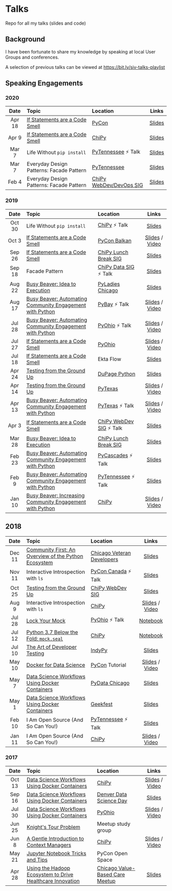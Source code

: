# Talks

Repo for all my talks (slides and code)

## Background

I have been fortunate to share my knowledge
by speaking at local User Groups and conferences.

A selection of previous talks can be viewed at https://bit.ly/siv-talks-playlist

## Speaking Engagements

### 2020

| Date | Topic | Location | Links |
| :---: | :---- | :------- | :---: |
|Apr 18|[If Statements are a Code Smell](https://github.com/alysivji/talks/tree/master/code-smell--if-statements)|[PyCon](https://us.pycon.org/2020/schedule/presentation/87/)|[Slides](http://bit.ly/code-smell-if-statements)|
|Apr 9|[If Statements are a Code Smell](https://github.com/alysivji/talks/tree/master/code-smell--if-statements)|[ChiPy](https://www.meetup.com/_ChiPy_/events/269121651/)|[Slides](http://bit.ly/code-smell-if-statements)|
|Mar 7|Life Without `pip install`|[PyTennessee](http://2020.pytennessee.org/) ⚡ Talk|[Slides](http://bit.ly/life-without-pip)|
|Mar 7|Everyday Design Patterns: Facade Pattern|[PyTennessee](https://2020.pytennessee.org/talks/everyday-design-patterns-facade-pattern)|[Slides](http://bit.ly/facade-pattern)|
|Feb 4|Everyday Design Patterns: Facade Pattern|[ChiPy WebDev/DevOps SIG](https://www.meetup.com/_ChiPy_/events/267876935/)|[Slides](http://bit.ly/facade-pattern)|

### 2019

| Date | Topic | Location | Links |
| :---: | :---- | :------- | :---: |
|Oct 30|Life Without `pip install`|[ChiPy](https://www.meetup.com/_ChiPy_/events/264947364/) ⚡ Talk|[Slides](http://bit.ly/life-without-pip)|
|Oct 3|[If Statements are a Code Smell](https://github.com/alysivji/talks/tree/master/code-smell--if-statements)|[PyCon Balkan](https://pyconbalkan.com/speakers/2019/)|[Slides](http://bit.ly/code-smell-if-statements) / [Video](https://youtu.be/p3OqOkt8GBY?t=18328)|
|Sep 26|[If Statements are a Code Smell](https://github.com/alysivji/talks/tree/master/code-smell--if-statements)|[ChiPy Lunch Break SIG](https://www.meetup.com/_ChiPy_/events/ljpjfryzmbjc/)|[Slides](http://bit.ly/code-smell-if-statements)|
|Sep 18|Facade Pattern|[ChiPy Data SIG](https://www.meetup.com/_ChiPy_/events/263837967/) ⚡ Talk|[Slides](http://bit.ly/facade-pattern)|
|Aug 22|[Busy Beaver: Idea to Execution](https://github.com/busy-beaver-dev/busy-beaver)|[PyLadies Chicago](https://www.meetup.com/Chicago-PyLadies/events/263721378/)|[Slides](http://bit.ly/bb-idea-to-execution)|
|Aug 17|[Busy Beaver: Automating Community Engagement with Python](https://github.com/busy-beaver-dev/busy-beaver)|[PyBay](https://pybay.com/) ⚡ Talk|[Slides](http://bit.ly/busy-beaver-lightning) / [Video](https://www.youtube.com/watch?v=AuTODIJKuRA)|
|Jul 28|[Busy Beaver: Automating Community Engagement with Python](https://github.com/busy-beaver-dev/busy-beaver)|[PyOhio](https://www.pyohio.org/2019/) ⚡ Talk|[Slides](http://bit.ly/busy-beaver-lightning) / [Video](https://youtu.be/eHGicXNDovs?t=1190)|
|Jul 27|[If Statements are a Code Smell](https://github.com/alysivji/talks/tree/master/code-smell--if-statements)|[PyOhio](https://www.pyohio.org/2019/presentations/74/)|[Slides](http://bit.ly/code-smell-if-statements) / [Video](https://youtube.com/watch?v=Gxfvef2OUcg)|
|Jul 18|[If Statements are a Code Smell](https://github.com/alysivji/talks/tree/master/code-smell--if-statements)|Ekta Flow|[Slides](http://bit.ly/code-smell-if-statements)|
|Apr 24|[Testing from the Ground Up](https://github.com/alysivji/talks/tree/master/testing-from-the-ground-up)|[DuPage Python](https://www.meetup.com/DuPage-Python-Meetup/events/259742178/)|[Slides](http://bit.ly/testing-from-the-ground-up)|
|Apr 14|[Testing from the Ground Up](https://github.com/alysivji/talks/tree/master/testing-from-the-ground-up)|[PyTexas](https://www.pytexas.org/2019)|[Slides](http://bit.ly/testing-from-the-ground-up) / [Video](https://www.youtube.com/watch?v=MWgZ_xi8tME)|
|Apr 13|[Busy Beaver: Automating Community Engagement with Python](https://github.com/busy-beaver-dev/busy-beaver)|[PyTexas](https://www.pytexas.org/2019) ⚡ Talk|[Slides](http://bit.ly/busy-beaver-lightning) / [Video](https://www.youtube.com/watch?v=5z6a_MdxxU4)|
|Apr 3|[If Statements are a Code Smell](https://github.com/alysivji/talks/tree/master/code-smell--if-statements)|[ChiPy WebDev SIG](https://www.meetup.com/_ChiPy_/events/259748547/) ⚡ Talk|[Slides](http://bit.ly/code-smell-if-statements)|
|Mar 28|[Busy Beaver: Idea to Execution](https://github.com/busy-beaver-dev/busy-beaver)|[ChiPy Lunch Break SIG](https://www.meetup.com/_ChiPy_/events/dzxcvqyzfblc/)|[Slides](http://bit.ly/bb-idea-to-execution)|
|Feb 23|[Busy Beaver: Automating Community Engagement with Python](https://github.com/busy-beaver-dev/busy-beaver)|[PyCascades](https://2019.pycascades.com) ⚡ Talk|[Slides](http://bit.ly/busy-beaver-lightning)|
|Feb 9|[Busy Beaver: Automating Community Engagement with Python](https://github.com/busy-beaver-dev/busy-beaver)|[PyTennessee](http://2019.pytennessee.org/) ⚡ Talk|[Slides](http://bit.ly/busy-beaver-lightning)|
|Jan 10|[Busy Beaver: Increasing Community Engagement with Python](https://github.com/busy-beaver-dev/busy-beaver)|[ChiPy](https://www.meetup.com/_ChiPy_/events/257467417/)|[Slides](http://bit.ly/busy-beaver) / [Video](https://www.youtube.com/watch?v=7dBESR_x7Kc&t=1141s)|

## 2018

| Date | Topic | Location | Links |
| :--: | :---- | :------- | :---: |
|Dec 11|[Community First: An Overview of the Python Ecosystem](https://github.com/alysivji/talks/tree/master/python-101)|[Chicago Veteran Developers](https://www.meetup.com/Chicago-Veteran-Developers/events/256242307/)|[Slides](http://bit.ly/python-ecosystem-overview)|
|Nov 11|Interactive Introspection with `ls`|[PyCon Canada](https://2018.pycon.ca/) ⚡ Talk|[Slides](http://bit.ly/python-ls)|
|Oct 25|[Testing from the Ground Up](https://github.com/alysivji/talks/tree/master/testing-from-the-ground-up)|[ChiPy WebDev SIG](https://www.meetup.com/_ChiPy_/events/254890457/)|[Slides](http://bit.ly/testing-from-the-ground-up)|
|Aug 9|Interactive Introspection with `ls`|[ChiPy](https://www.meetup.com/_ChiPy_/events/253543347/)|[Slides](http://bit.ly/python-ls) / [Video](https://www.youtube.com/watch?v=sCChedxFCuo)|
|Jul 28|[Lock Your Mock](https://github.com/alysivji/talks/tree/master/lightning-talks)|[PyOhio](https://www.pyohio.org/) ⚡ Talk|[Notebook](https://github.com/alysivji/talks/blob/master/lightning-talks/python-37-below-the-fold--mock-seal.ipynb)|
|Jul 12|[Python 3.7 Below the Fold: `mock.seal`](https://github.com/alysivji/talks/tree/master/lightning-talks)|[ChiPy](https://www.meetup.com/_ChiPy_/events/251903970/)|[Notebook](https://github.com/alysivji/talks/blob/master/lightning-talks/python-37-below-the-fold--mock-seal.ipynb)|
|Jul 10|[The Art of Developer Testing](https://github.com/alysivji/talks/tree/master/testing-from-the-ground-up)|[IndyPy](https://www.meetup.com/indypy/events/248715476/)|[Slides](http://bit.ly/art-of-developer-testing)|
|May 10|[Docker for Data Science](https://github.com/docker-for-data-science/docker-for-data-science-tutorial)|[PyCon](https://us.pycon.org/2018/schedule/presentation/44/) Tutorial |[Slides](http://bit.ly/docker-for-data-pycon) / [Video](https://www.youtube.com/watch?v=jbb1dbFaovg)|
|May 7|[Data Science Workflows Using Docker Containers](https://github.com/alysivji/talks/tree/master/data-science-workflows-using-docker-containers)|[PyData Chicago](https://www.meetup.com/PyDataChi/events/249791552/)|[Slides](http://bit.ly/docker-for-data-science)
|May 1|[Data Science Workflows Using Docker Containers](https://github.com/alysivji/talks/tree/master/data-science-workflows-using-docker-containers)|[Geekfest](https://www.meetup.com/Geekfest/events/250069583/)|[Slides](http://bit.ly/docker-for-data-science)
|Feb 10|I Am Open Source (And So Can You!)|[PyTennessee](https://www.pytennessee.org/) ⚡ Talk|[Slides](http://bit.ly/i-am-open-source)|
|Jan 11|I Am Open Source (And So Can You!)|[ChiPy](https://www.meetup.com/_ChiPy_/events/245973026/)|[Slides](http://bit.ly/i-am-open-source) / [Video](https://www.youtube.com/watch?v=UPEGoW8KyuI&t)|

### 2017

| Date | Topic | Location | Links |
| :--: | :---- | :------- | :---: |
|Oct 13|[Data Science Workflows Using Docker Containers](https://github.com/alysivji/talks/tree/master/data-science-workflows-using-docker-containers)|[ChiPy](https://www.meetup.com/_ChiPy_/events/243214965/)|[Slides](http://bit.ly/docker-for-data-science) / [Video](https://www.youtube.com/watch?v=oO8n3y23b6M)|
|Sep 16|[Data Science Workflows Using Docker Containers](https://github.com/alysivji/talks/tree/master/data-science-workflows-using-docker-containers)|[Denver Data Science Day](http://denverdatascienceday.com/)|[Slides](http://bit.ly/docker-for-data-science)|
|Jul 30|[Data Science Workflows Using Docker Containers](https://github.com/alysivji/talks/tree/master/data-science-workflows-using-docker-containers)|[PyOhio](https://pyohio.org/schedule/presentation/303/)|[Slides](http://bit.ly/docker-for-data-science) / [Video](https://www.youtube.com/watch?v=3CKVOPPqW9Q)|
|Jun 25|[Knight's Tour Problem](https://github.com/alysivji/talks/tree/master/knights-tour)|Meetup study group|
|Jun 8|[A Gentle Introduction to Context Managers](https://github.com/alysivji/talks/tree/master/context-manager-intro)|[ChiPy](https://www.meetup.com/_ChiPy_/events/240015768/)|[Slides](http://bit.ly/context-manager-chipy) / [Video](https://www.youtube.com/watch?v=hy-O0Qpr_Us)|
|May 21|[Jupyter Notebook Tricks and Tips](https://github.com/alysivji/talks/tree/master/jupyter-notebook-tips-and-tricks)|PyCon Open Space|
|Apr 28|[Using the Hadoop Ecosystem to Drive Healthcare Innovation](https://github.com/alysivji/talks/tree/master/driving-healthcare-innovation)|[Chicago Value-Based Care Meetup](https://www.meetup.com/Chicago-Technology-For-Value-Based-Healthcare-Meetup/events/238965958/)|[Slides](https://drive.google.com/file/d/0B1-34QnNuY0VQ2RUUDhhSXF1ZUE/view?usp=sharing)
